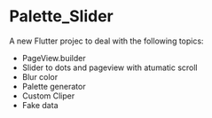 # Palette_Slider

A new Flutter projec to deal with the following topics:

- PageView.builder
- Slider to dots and pageview with atumatic scroll
- Blur color
- Palette generator
- Custom Cliper 
- Fake data

